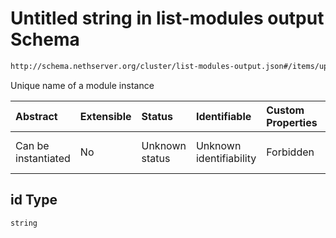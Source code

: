 # Untitled string in list-modules output Schema

```txt
http://schema.nethserver.org/cluster/list-modules-output.json#/items/updates/items/properties/id
```

Unique name of a module instance

| Abstract            | Extensible | Status         | Identifiable            | Custom Properties | Additional Properties | Access Restrictions | Defined In                                                                           |
| :------------------ | :--------- | :------------- | :---------------------- | :---------------- | :-------------------- | :------------------ | :----------------------------------------------------------------------------------- |
| Can be instantiated | No         | Unknown status | Unknown identifiability | Forbidden         | Allowed               | none                | [list-modules-output.json*](cluster/list-modules-output.json "open original schema") |

## id Type

`string`
